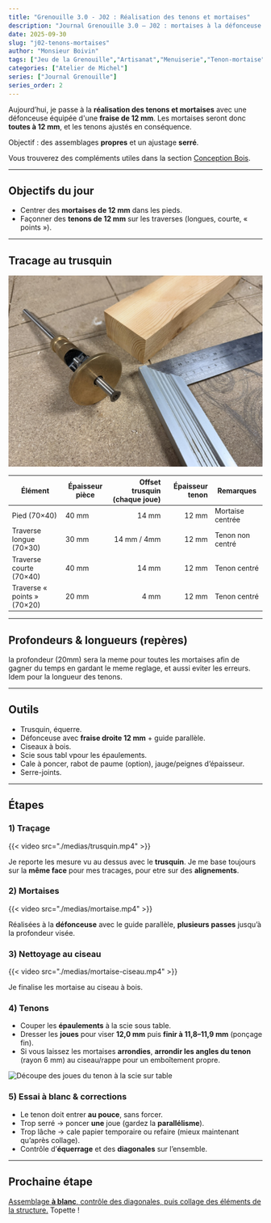 ```yaml
---
title: "Grenouille 3.0 - J02 : Réalisation des tenons et mortaises"
description: "Journal Grenouille 3.0 — J02 : mortaises à la défonceuse et tenons ajustés. Tracé centré au trusquin, profondeur, tolérances et contrôle."
date: 2025-09-30
slug: "j02-tenons-mortaises"
author: "Monsieur Boivin"
tags: ["Jeu de la Grenouille","Artisanat","Menuiserie","Tenon-mortaise","DIY","Projet maker"]
categories: ["Atelier de Michel"]
series: ["Journal Grenouille"]
series_order: 2
---
```


Aujourd’hui, je passe à la **réalisation des tenons et mortaises** avec une défonceuse équipée d'une **fraise de 12 mm**. Les mortaises seront donc **toutes à 12 mm**, et les tenons ajustés en conséquence. 

Objectif : des assemblages **propres** et un ajustage **serré**.

Vous trouverez des compléments utiles dans la section [Conception Bois](../../conception-bois).

---

## Objectifs du jour
- Centrer des **mortaises de 12 mm** dans les pieds.  
- Façonner des **tenons de 12 mm** sur les traverses (longues, courte, « points »).  

---

## Tracage au trusquin
![Trusquin sur etabli](./medias/trusquin.jpg)


| Élément                       | Épaisseur pièce | Offset trusquin (chaque joue) | Épaisseur tenon | Remarques |
|-------------------------------|-----------------|-------------------------------:|----------------:|-----------|
| Pied (70×40)                  | 40 mm           | 14 mm                          | 12 mm           | Mortaise centrée |
| Traverse longue (70×30)       | 30 mm           | 14 mm / 4mm                    | 12 mm           | Tenon non centré |
| Traverse courte (70×40)       | 40 mm           | 14 mm                          | 12 mm           | Tenon centré |
| Traverse « points » (70×20)   | 20 mm           | 4 mm                           | 12 mm           | Tenon centré |


---

## Profondeurs & longueurs (repères)

la profondeur (20mm) sera la meme pour toutes les mortaises afin de gagner du temps en gardant le meme reglage, et aussi eviter les erreurs.
Idem pour la longueur des tenons.

---

## Outils
- Trusquin, équerre.
- Défonceuse avec **fraise droite 12 mm** + guide parallèle.
- Ciseaux à bois.
- Scie sous tabl vpour les épaulements.
- Cale à poncer, rabot de paume (option), jauge/peignes d’épaisseur.
- Serre-joints.

---

## Étapes

### 1) Traçage
{{< video src="./medias/trusquin.mp4" >}}

Je reporte les mesure vu au dessus avec le **trusquin**. Je me base toujours sur la **même face** pour mes tracages, pour etre sur des **alignements**. 

### 2) Mortaises
{{< video src="./medias/mortaise.mp4" >}}

Réalisées à la **défonceuse** avec le guide parallèle, **plusieurs passes** jusqu’à la profondeur visée.  

### 3) Nettoyage au **ciseau**  
{{< video src="./medias/mortaise-ciseau.mp4" >}}

Je finalise les mortaise au ciseau à bois.

### 4) Tenons
- Couper les **épaulements** à la scie sous table.  
- Dresser les **joues** pour viser **12,0 mm** puis **finir à 11,8–11,9 mm** (ponçage fin).  
- Si vous laissez les mortaises **arrondies**, **arrondir les angles du tenon** (rayon 6 mm) au ciseau/rappe pour un emboîtement propre.

![Découpe des joues du tenon à la scie sur table](./medias/j02-tenon-scie-table.jpg)

### 5) Essai à blanc & corrections
- Le tenon doit entrer **au pouce**, sans forcer.  
- Trop serré → poncer **une** joue (gardez la **parallélisme**).  
- Trop lâche → cale papier temporaire ou refaire (mieux maintenant qu’après collage).  
- Contrôle d’**équerrage** et des **diagonales** sur l’ensemble.

---

## Prochaine étape
[Assemblage **à blanc**, contrôle des diagonales, puis collage des éléments de la structure.](../j03-assemblage-collage)
Topette !
